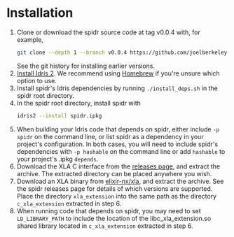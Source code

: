 # Installation

1. Clone or download the spidr source code at tag v0.0.4 with, for example,
   ```bash
   git clone --depth 1 --branch v0.0.4 https://github.com/joelberkeley/spidr.git
   ```
   See the git history for installing earlier versions.
2. [Install Idris 2](https://github.com/idris-lang/Idris2/blob/main/INSTALL.md). We recommend using [Homebrew](https://brew.sh/) if you're unsure which option to use.
3. Install spidr's Idris dependencies by running `./install_deps.sh` in the spidr root directory.
4. In the spidr root directory, install spidr with
   ```bash
   idris2 --install spidr.ipkg
   ```
5. When building your Idris code that depends on spidr, either include `-p spidr` on the command line, or list spidr as a dependency in your project's configuration. In both cases, you will need to include spidr's dependencies with `-p hashable` on the command line or add `hashable` to your project's .ipkg `depends`.
6. Download the XLA C interface from the [releases page](https://github.com/joelberkeley/spidr/releases), and extract the archive. The extracted directory can be placed anywhere you wish.
7. Download an XLA binary from [elixir-nx/xla](https://github.com/elixir-nx/xla/releases), and extract the archive. See the spidr releases page for details of which versions are supported. Place the directory `xla_extension` into the same path as the directory `c_xla_extension` extracted in step 6.
8. When running code that depends on spidr, you may need to set `LD_LIBRARY_PATH` to include the location of the libc_xla_extension.so shared library located in `c_xla_extension` extracted in step 6.
